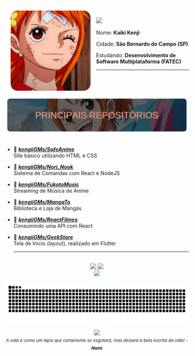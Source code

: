 ##

<img src="img/namiStyle/icon.png" width="250" align="left"/>
<br>
<br>
<img src="https://img.shields.io/static/v1?label=Perfil&message=KengiiGMs&color=orange&style=for-the-badge&logo=Github">
<p>

Nome: **Kaiki Kenji**

Cidade: **São Bernardo do Campo (SP)**

Estudando: **Desenvolvimento de Software Multiplataforma (FATEC)**

</p>
   <hr>
   <br/>
   <br/>
   
   <div align="center">
      <img src="img/namiStyle/banner.png"         width="750" />
   </div>

   </br> 

   * 📗 [***kengiiGMs/SafeAnime***](https://github.com/kengiiGMs/SafeAnime) <br/>
    Site básico utilizando HTML e CSS
   * 📗 [***kengiiGMs/Nori_Nook***](https://github.com/kengiiGMs/Nori_Nook) <br/>
    Sistema de Comandas com React e NodeJS
   * 📗 [***kengiiGMs/FukotoMusic***](https://github.com/kengiiGMs/FukotoMusic) <br/>
    Streaming de Música de Anime
   * 📗 [***kengiiGMs/MangaTo***](https://github.com/kengiiGMs/MangaTo) <br/>
    Biblioteca e Loja de Mangás
   * 📗 [***kengiiGMs/ReactFilmes***](https://github.com/kengiiGMs/ReactFilmes) <br/>
    Consumindo uma API com React
   * 📗 [***kengiiGMs/GeekStore***](https://github.com/kengiiGMs/GeekStore.git) <br/>
    Tela de Inicio (layout), realizado em Flutter

      <hr>
   </br>

   <div align="center"> 
      <img height="170px" src="https://github-readme-stats-sigma-five.vercel.app/api?username=KengiiGMs&show_icons=true&theme=algolia">
      <img height="170px" src="https://github-readme-stats-sigma-five.vercel.app/api/top-langs/?username=KengiiGMs&layout=compact&theme=algolia">  
   </div>

   <div align="center" > 
       <img height="40px" src="https://skillicons.dev/icons?i=html,css,bootstrap,react,js,ts,php,mysql,java,cs,python,flutter," />

![Snake animation](https://github.com/KengiiGMs/KengiiGMs/blob/output/github-contribution-grid-snake.svg)

   </div>

</div>

<p align="center">
   <img src="img/namiStyle/nami.gif" align="center"><br/>
   <sub><i>A vida é como um lápis que certamente se esgotará, mas deixará a bela escrita da vida! - <b>Nami</b></i></sub>
</p>

##
